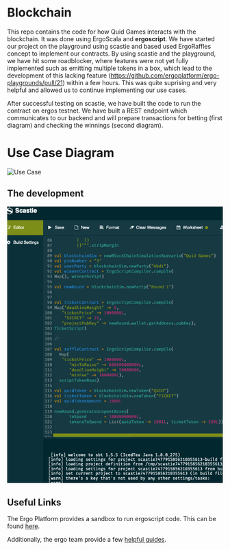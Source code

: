 # Blockchain

This repo contains the code for how Quid Games interacts with the blockchain. It was done using ErgoScala and **ergoscript**. We have started our project on the playground using scastie and based used ErgoRaffles concept to implement our contracts. By using scastie and the playground, we have hit some roadblocker, where features were not yet fully implemented such as emitting multiple tokens in a box, which lead to the development of this lacking feature (https://github.com/ergoplatform/ergo-playgrounds/pull/21) within a few hours. This was quite suprising and very helpful and allowed us to continue implementing our use cases.

After successful testing on scastie, we have built the code to run the contract on ergos testnet. We have built a REST endpoint which communicates to our backend and will prepare transactions for betting (first diagram) and checking the winnings (second diagram). 

# Use Case Diagram
![Use Case](https://github.com/hypo10use/planning/blob/main/contract.png)

## The development

![Image of the code](scala_code.png)

## Useful Links

The Ergo Platform provides a sandbox to run ergoscript code. This can be found [here](https://scastie.scala-lang.org/YCzvl8NBQwa7R0pVI5mHnA).

Additionally, the ergo team provide a few [helpful guides](https://github.com/ergoplatform/ergoscript-by-example).
